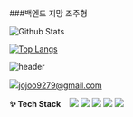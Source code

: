 ###백엔드 지망 조주형

![Github Stats](https://github-readme-stats.vercel.app/api?username=jojuhyeong&show_icons=true)

[![Top Langs](https://github-readme-stats.vercel.app/api/top-langs/?username=jojuhyeong&anuraghazra&layout=compact)](https://github.com/anuraghazra/github-readme-stats)

![header](https://capsule-render.vercel.app/api?type=wave&color=auto&height=300&section=header&text=capsule%20render&fontSize=90)

<img src="https://img.shields.io/badge/Gmail-d14836?style=flat&logo=Gmail&logoColor=white&link=programmer7771@gmail.com"/>jojoo9279@gmail.com</a>
</p>

<p>
<b>✨ Tech Stack</b>
&nbsp;&nbsp;
<img src="https://img.shields.io/badge/Java-007396?style=flat&logo=Java&logoColor=white"/></a>
<img src="https://img.shields.io/badge/JS-F7DF1E?style=flat&logo=JavaScript&logoColor=white"/></a>
<img src="https://img.shields.io/badge/HTML-E34F26?style=flat&logo=HTML5&logoColor=white"/></a>
<img src="https://img.shields.io/badge/CSS-1572B6?style=flat&logo=CSS3&logoColor=white"/></a>
<img src="https://img.shields.io/badge/spring-6DB33F?style=flat&logo=Spring&logoColor=white"/></a>
</p>
